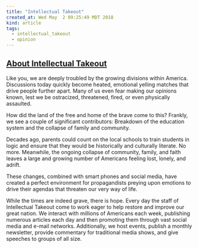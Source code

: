 ```yaml
---
title: "Intellectual Takeout"
created_at: Wed May  2 09:25:49 MDT 2018
kind: article
tags:
  - intellectual_takeout
  - opinion
---
```


<h2>
  <a href="http://www.intellectualtakeout.org/What-is-Intellectual-takeout" target="_blank">About Intellectual Takeout</a>
</h2>

Like you, we are deeply troubled by the growing divisions within
America. Discussions today quickly become heated, emotional yelling
matches that drive people further apart. Many of us even fear making
our opinions known, lest we be ostracized, threatened, fired, or even
physically assaulted.

How did the land of the free and home of the brave come to this? Frankly,
we see a couple of significant contributors: Breakdown of the education
system and the collapse of family and community.

Decades ago, parents could count on the local schools to train students
in logic and ensure that they would be historically and culturally
literate. No more. Meanwhile, the ongoing collapse of community, family,
and faith leaves a large and growing number of Americans feeling lost,
lonely, and adrift.

These changes, combined with smart phones and social media, have created
a perfect environment for propagandists preying upon emotions to drive
their agendas that threaten our very way of life.

While the times are indeed grave, there is hope. Every day the staff
of Intellectual Takeout come to work eager to help restore and improve
our great nation. We interact with millions of Americans each week,
publishing numerous articles each day and then promoting them through
vast social media and e-mail networks. Additionally, we host events,
publish a monthly newsletter, provide commentary for traditional media
shows, and give speeches to groups of all size.

<!--
html boilerplate
<a href="" target="_blank"></a>
<a name=""></a>
<img src="" width="400px">
<ul>
  <li></li>
</ul>
<pre>
</pre>
<p style="margin-bottom: 2em;"></p>
<hr style="border: 0; height: 3px; background: #333; background-image: linear-gradient(to right, #ccc, #333, #ccc);">
<pre><code>
</code></pre>
<math xmlns='http://www.w3.org/1998/Math/MathML' display='block'>
</math>
-->
